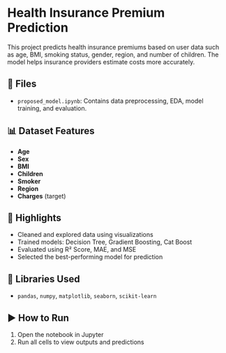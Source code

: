 # Health Insurance Premium Prediction

This project predicts health insurance premiums based on user data such as age, BMI, smoking status, gender, region, and number of children. The model helps insurance providers estimate costs more accurately.

## 📁 Files

- `proposed_model.ipynb`: Contains data preprocessing, EDA, model training, and evaluation.

## 📊 Dataset Features

- **Age**  
- **Sex**  
- **BMI**  
- **Children**  
- **Smoker**  
- **Region**  
- **Charges** (target)

## 🚀 Highlights

- Cleaned and explored data using visualizations  
- Trained models: Decision Tree, Gradient Boosting, Cat Boost 
- Evaluated using R² Score, MAE, and MSE  
- Selected the best-performing model for prediction

## 🧰 Libraries Used

- `pandas`, `numpy`, `matplotlib`, `seaborn`, `scikit-learn`

## ▶️ How to Run

1. Open the notebook in Jupyter
2. Run all cells to view outputs and predictions
